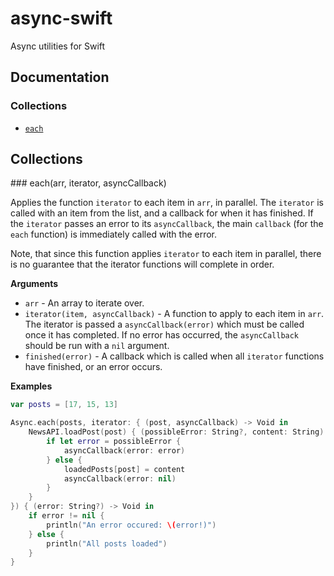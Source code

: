 async-swift
===========

Async utilities for Swift

## Documentation

### Collections

* [`each`](#each)

## Collections

<a name="each" />
### each(arr, iterator, asyncCallback)

Applies the function `iterator` to each item in `arr`, in parallel.
The `iterator` is called with an item from the list, and a callback for when it
has finished. If the `iterator` passes an error to its `asyncCallback`, the main
`callback` (for the `each` function) is immediately called with the error.

Note, that since this function applies `iterator` to each item in parallel,
there is no guarantee that the iterator functions will complete in order.

__Arguments__

* `arr` - An array to iterate over.
* `iterator(item, asyncCallback)` - A function to apply to each item in `arr`.
The iterator is passed a `asyncCallback(error)` which must be called once it has 
completed. If no error has occurred, the `asyncCallback` should be run with a `nil` argument.
* `finished(error)` - A callback which is called when all `iterator` functions
have finished, or an error occurs.

__Examples__


```swift
var posts = [17, 15, 13]

Async.each(posts, iterator: { (post, asyncCallback) -> Void in
    NewsAPI.loadPost(post) { (possibleError: String?, content: String) -> () in
        if let error = possibleError {
            asyncCallback(error: error)
        } else {
            loadedPosts[post] = content
            asyncCallback(error: nil)
        }
    }
}) { (error: String?) -> Void in
    if error != nil {
        println("An error occured: \(error!)")
    } else {
        println("All posts loaded")
    }
}
```